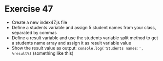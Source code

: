 # Exercise 47

* Create a new index47.js file
* Define a students variable and assign 5 student names from your class, separated by commas 
* Define a result variable and use the students variable split method to get a students name array and assign it as result variable value
* Show the result value as output: `console.log('Students names:', %result%)` (something like this)